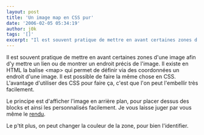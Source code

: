 ```yaml
---
layout: post
title: 'Un image map en CSS pur'
date: '2006-02-05 05:34:19'
author: j0k
tags: '[]'
excerpt: "Il est souvent pratique de mettre en avant certaines zones d'une image afin d'y mettre un lien ou de montrer un endroit précis de l'image.     \nIl existe en HTML la balise &lt;map&gt; qui permet de définir via des coordonnées un endroit d'une image. Il est possible de faire la même chose en CSS.   L'avantage d'utiliser des CSS pour faire ça, c'est que l'on      …"
---
```


Il est souvent pratique de mettre en avant certaines zones d'une image afin d'y mettre un lien ou de montrer un endroit précis de l'image.
Il existe en HTML la balise &lt;map&gt; qui permet de définir via des coordonnées un endroit d'une image. Il est possible de faire la même chose en CSS.   L'avantage d'utiliser des CSS pour faire ça, c'est que l'on peut l'embellir très facilement.

Le principe est d'afficher l'image en arrière plan, pour placer dessus des blocks et ainsi les personnalisés facilement. Je vous laisse juger par vous même le [rendu](http://frankmanno.com/ideas/css-imagemap-redux/).

Le p'tit plus, on peut changer la couleur de la zone, pour bien l'identifier.
